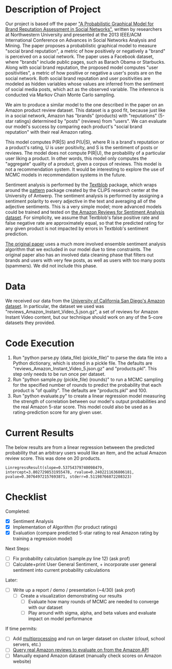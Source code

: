 # Description of Project

Our project is based off the paper ["A Probabilistic Graphical Model for Brand Reputation Assessment in Social Networks"](https://dl.acm.org/citation.cfm?id=2492556), written by researchers at Northwestern University and presented at the 2013 IEEE/ACM International Conference on Advances in Social Networks Analysis and Mining. The paper proposes a probabilistic graphical model to measure "social brand reputation", a metric of how positively or negatively a "brand" is perceived on a social network. The paper uses a Facebook dataset, where "brands" include public pages, such as Barach Obama or Starbucks. Along with social brand reputation, the proposed model computes "user positivities", a metric of how positive or negative a user's posts are on the social network. Both social brand reputation and user positivities are modeled as hidden variables whose values are inferred from the sentiment of social media posts, which act as the observed variable. The inference is conducted via Markov Chain Monte Carlo sampling.

We aim to produce a similar model to the one described in the paper on an Amazon product review dataset. This dataset is a good fit, because just like in a social network, Amazon has "brands" (products) with "reputations" (5-star ratings) determined by "posts" (reviews) from "users". We can evaluate our model's success by comparing each product's "social brand reputation" with their real Amazon rating.

This model computes P(R|S) and P(U|S), where R is a brand's reputation or a product's rating, U is user positivity, and S is the sentiment of posts or reviews. The model does not compute P(R|U), the probability of a particular user liking a product. In other words, this model only computes the "aggregate" quality of a product, given a corpus of reviews. This model is not a recommendation system. It would be interesting to explore the use of MCMC models in recommendation systems in the future.

Sentiment analysis is performed by the [Textblob](http://textblob.readthedocs.io/en/dev/index.html) package, which wraps around the [pattern](https://www.clips.uantwerpen.be/pages/pattern-en#sentiment) package created by the CLiPS research center at the University of Antwerp. The sentiment analysis is performed by assigning a sentiment polarity to every adjective in the text and averaging all of the adjective sentiments. This is a very simple model; more advanced models could be trained and tested on [the Amazon Reviews for Sentiment Analysis dataset](https://www.kaggle.com/bittlingmayer/amazonreviews). For simplicity, we assume that Textblob's false positive rate and false negative rate are approximately equal, so that the predicted rating for any given product is not impacted by errors in Textblob's sentiment prediction.

[The original paper](https://dl.acm.org/citation.cfm?id=2492556) uses a much more involved ensemble sentiment analysis algorithm that we excluded in our model due to time constraints. The original paper also has an involved data cleaning phase that filters out brands and users with very few posts, as well as users with too many posts (spammers). We did not include this phase.


# Data

We received our data from the [University of California San Diego's Amazon dataset](http://jmcauley.ucsd.edu/data/amazon/). In particular, the dataset we used was "reviews_Amazon_Instant_Video_5.json.gz", a set of reviews for Amazon Instant Video content, but our technique should work on any of the 5-core datasets they provided.


# Code Execution

1. Run "python parse.py (data_file) (pickle_file)" to parse the data file into a Python dictionary, which is stored in a pickle file. The defaults are "reviews_Amazon_Instant_Video_5.json.gz" and "products.pkl". This step only needs to be run once per dataset.
2. Run "python sample.py (pickle_file) (rounds)" to run a MCMC sampling for the specified number of rounds to predict the probability that each product is "of quality". The defaults are "products.pkl" and 100.
3. Run "python evaluate.py" to create a linear regression model measuring the strength of correlation between our model's output probabilities and the real Amazon 5-star score. This model could also be used as a rating-prediction score for any given user.


# Current Results

The below results are from a linear regression betweeen the predicted probability that an arbitrary users would like an item, and the actual Amazon review score. This was done on 20 products.

    LinregressResult(slope=0.53754379740098479, intercept=3.8027298531955478, rvalue=0.2402211636806181, pvalue=0.30764972157693871, stderr=0.51198766872208323)


# Checklist

Completed:
- [X] Sentiment Analysis
- [X] Implementation of Algorithm (for product ratings)
- [X] Evaluation (compare predicted 5-star rating to real Amazon rating by training a regression model)

Next Steps:
- [ ] Fix probability calculation (sample.py line 12) (ask prof)
- [ ] Calculate+print User General Sentiment, + incorporate user general sentiment into current probability calculations

Later:
- [ ] Write up a report / demo / presentation (~4/30) (ask prof)
  - [ ] Create a visualization demonstrating our results
    - [ ] Evaluate how many rounds of MCMC are needed to converge with our dataset
    - [ ] Play around with sigma, alpha, and beta values and evaluate impact on model performance

If time permits:
- [ ] Add [multiprocessing](https://docs.python.org/3/library/multiprocessing.html) and run on larger dataset on cluster (cloud, school servers, etc.)
- [ ] [Query real Amazon reviews to evaluate on from the Amazon API](https://python-amazon-product-api.readthedocs.io/en/latest/)
- [ ] Manually expand Amazon dataset (manually check scores on Amazon website)
